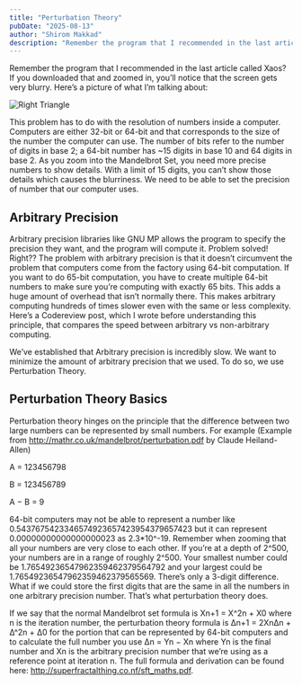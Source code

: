 ```yaml
---
title: "Perturbation Theory"
pubDate: "2025-08-13"
author: "Shirom Makkad"
description: "Remember the program that I recommended in the last article called Xaos? If you downloaded that and zoomed in, you’ll notice that the screen gets very blurry. Here’s a picture of what I’m talking about: This problem has to do with the resolution of numbers inside a computer. Computers are either 32-bit or 64-bit and that corresponds to the size of the number the computer can use. The number of bits refer to the number of digits in base 2; a 64-bit number has ~15 digits in base 10 and 64 digits in base 2. As you zoom into the Mandelbrot Set, you need more precise numbers to show details. With a limit of 15 digits, you can’t show those details which causes the blurriness. We need to be able …"
---
```


Remember the program that I recommended in the last article called Xaos? If you downloaded that and zoomed in, you’ll notice that the screen gets very blurry. Here’s a picture of what I’m talking about:

![Right Triangle](/images/jhygr.png)

This problem has to do with the resolution of numbers inside a computer. Computers are either 32-bit or 64-bit and that corresponds to the size of the number the computer can use. The number of bits refer to the number of digits in base 2; a 64-bit number has ~15 digits in base 10 and 64 digits in base 2. As you zoom into the Mandelbrot Set, you need more precise numbers to show details. With a limit of 15 digits, you can’t show those details which causes the blurriness. We need to be able to set the precision of number that our computer uses.

## Arbitrary Precision

Arbitrary precision libraries like GNU MP allows the program to specify the precision they want, and the program will compute it. Problem solved! Right?? The problem with arbitrary precision is that it doesn’t circumvent the problem that computers come from the factory using 64-bit computation. If you want to do 65-bit computation, you have to create multiple 64-bit numbers to make sure you’re computing with exactly 65 bits. This adds a huge amount of overhead that isn’t normally there. This makes arbitrary computing hundreds of times slower even with the same or less complexity. Here’s a Codereview post, which I wrote before understanding this principle, that compares the speed between arbitrary vs non-arbitrary computing.

We’ve established that Arbitrary precision is incredibly slow. We want to minimize the amount of arbitrary precision that we used. To do so, we use Perturbation Theory.

## Perturbation Theory Basics

Perturbation theory hinges on the principle that the difference between two large numbers can be represented by small numbers. For example (Example from <a href="http://mathr.co.uk/mandelbrot/perturbation.pdf">http://mathr.co.uk/mandelbrot/perturbation.pdf</a> by Claude Heiland-Allen)

A = 123456798

B = 123456789

A − B = 9

64-bit computers may not be able to represent a number like 0.5437675423346574923657423954379657423 but it can represent 0.00000000000000000023 as 2.3\*10^-19. Remember when zooming that all your numbers are very close to each other. If you’re at a depth of 2^500, your numbers are in a range of roughly 2^500. Your smallest number could be 1.76549236547962359462379564792 and your largest could be 1.76549236547962359462379565569. There’s only a 3-digit difference. What if we could store the first digits that are the same in all the numbers in one arbitrary precision number. That’s what perturbation theory does.

If we say that the normal Mandelbrot set formula is Xn+1 = X^2n + X0 where n is the iteration number, the perturbation theory formula is ∆n+1 = 2Xn∆n + ∆^2n + ∆0 for the portion that can be represented by 64-bit computers and to calculate the full number you use ∆n = Yn − Xn where Yn is the final number and Xn is the arbitrary precision number that we’re using as a reference point at iteration n. The full formula and derivation can be found here: http://superfractalthing.co.nf/sft_maths.pdf.
